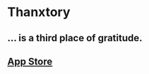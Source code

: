 # Thanxtory
## ... is a third place of gratitude.
    
## [App Store](https://apps.apple.com/jp/app/thanxtory/id1613315043)
